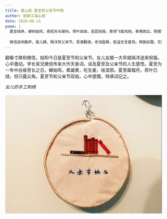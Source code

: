 ```yaml
---
title: 宴山庭·夏至和父亲节吟哦
author: 放歌江海山阙
date: 2020-06-21
poem: |
  夏至悄来，蝉树始鸣，夜短天长燥热。荷叶田田，菡萏轻摇，惹得飞蜓戏侧。青褐西瓜，刚摘下，开囊红彻。榴月，要煮酒雄黄，袪邪活血。

  微信连响数声，是儿婿，隔洋贺父亲节。思潮翻涌，老泪盈眶，脸溢无言喜悦。两鬓如霜，花甲子，人生大半。情曵，自满酒，对天吟阙！
---
```


翻看寸屏和微信，始知今日是夏至节和父亲节。女儿女婿一大早就隔洋送来祝福，心中激动。学长吴兄微信传来大作天香词，话及夏至及父亲节的人生感悟。夏至为一年中白昼至长之日，蝉始鸣，煮雄黄，吃生姜，袪湿邪。夏至属榴月，荷叶已绿，但只露尖角。夏至节和父亲节双临，心中感慨，特填词记之。

_女儿的手工刺绣_

![刺绣](./2020-06-21-image.jpg)
